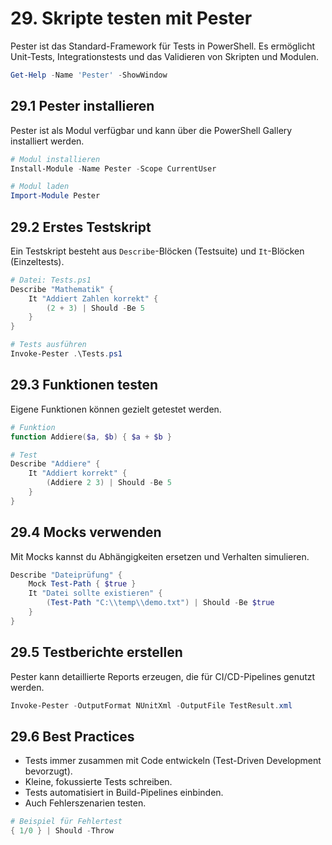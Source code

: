 # 29. Skripte testen mit Pester

Pester ist das Standard-Framework für Tests in PowerShell. Es ermöglicht Unit-Tests, Integrationstests und das Validieren von Skripten und Modulen.

```powershell
Get-Help -Name 'Pester' -ShowWindow
```

## 29.1 Pester installieren

Pester ist als Modul verfügbar und kann über die PowerShell Gallery installiert werden.

```powershell
# Modul installieren
Install-Module -Name Pester -Scope CurrentUser

# Modul laden
Import-Module Pester
```

## 29.2 Erstes Testskript

Ein Testskript besteht aus `Describe`-Blöcken (Testsuite) und `It`-Blöcken (Einzeltests).

```powershell
# Datei: Tests.ps1
Describe "Mathematik" {
    It "Addiert Zahlen korrekt" {
        (2 + 3) | Should -Be 5
    }
}
```

```powershell
# Tests ausführen
Invoke-Pester .\Tests.ps1
```

## 29.3 Funktionen testen

Eigene Funktionen können gezielt getestet werden.

```powershell
# Funktion
function Addiere($a, $b) { $a + $b }

# Test
Describe "Addiere" {
    It "Addiert korrekt" {
        (Addiere 2 3) | Should -Be 5
    }
}
```

## 29.4 Mocks verwenden

Mit Mocks kannst du Abhängigkeiten ersetzen und Verhalten simulieren.

```powershell
Describe "Dateiprüfung" {
    Mock Test-Path { $true }
    It "Datei sollte existieren" {
        (Test-Path "C:\\temp\\demo.txt") | Should -Be $true
    }
}
```

## 29.5 Testberichte erstellen

Pester kann detaillierte Reports erzeugen, die für CI/CD-Pipelines genutzt werden.

```powershell
Invoke-Pester -OutputFormat NUnitXml -OutputFile TestResult.xml
```

## 29.6 Best Practices

* Tests immer zusammen mit Code entwickeln (Test-Driven Development bevorzugt).
* Kleine, fokussierte Tests schreiben.
* Tests automatisiert in Build-Pipelines einbinden.
* Auch Fehlerszenarien testen.

```powershell
# Beispiel für Fehlertest
{ 1/0 } | Should -Throw
```
